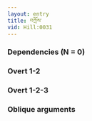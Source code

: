 ```yaml
---
layout: entry
title: བཀྲོས་
vid: Hill:0031
---
```

### Dependencies (N = 0)


### Overt 1-2


### Overt 1-2-3


### Oblique arguments

